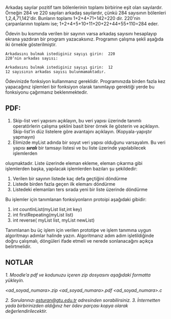 
Arkadaş sayılar pozitif tam bölenlerinin toplamı birbirine eşit olan sayılardır.
Örneğin 284 ve 220 sayıları arkadaş sayılardır, çünkü 284 sayısının bölenleri
1,2,4,71,142'dir. Bunların toplamı 1+2+4+71+142=220 dir. 220'nin çarpanlarının
toplamı ise; 1+2+4+5+10+11+20+22+44+55+110=284 eder.

Ödevin bu kısmında verilen bir sayının varsa arkadaş sayısını hesaplayıp ekrana
yazdıran bir program yazacaksınız. Programın çalışma şekli aşağıda iki örnekle
gösterilmiştir.

```
Arkadasını bulmak istediginiz sayıyı girin:  220
220’nin arkadas sayısı: 
```
```
Arkadasını bulmak istediginiz sayıyı girin:  12
12 sayısının arkadas sayısı bulunmamaktadır.
```
Ödevinizde fonksiyon kullanmanız gereklidir. Programınızda birden fazla kez
yapacağınız işlemleri bir fonksiyon olarak tanımlayıp gerektiği yerde bu
fonksiyonu çağırmanız beklenmektedir.

## PDF:

1. Skip-list veri yapısını açıklayın, bu veri yapısı üzerinde tanımlı operatörlerin
çalışma şeklini basit birer örnek ile gösterin ve açıklayın. Skip-list’in düz
listelere göre avantajını açıklayın. (Kopyala-yapıştır yapmayın)
2. Elimizde myList adında bir soyut veri yapısı olduğunu varsayalım. Bu veri
yapısı **_sıralı_** bir tamsayı listesi ve bu liste üzerinde yapılabilecek işlemlerden


oluşmaktadır. Liste üzerinde eleman ekleme, eleman çıkarma gibi işlemlerden
başka, yapılacak işlemlerden bazıları şu şekildedir:

1. Verilen bir sayının listede kaç defa geçtiğini döndürme
2. Listede birden fazla geçen ilk elemanı döndürme
3. Listedeki elemanları ters sırada yeni bir liste üzerinde döndürme

Bu işlemler için tanımlanan fonksiyonların protoipi aşağıdaki gibidir:

1. int countInList(myList list,int key)
2. int firstRepeating(myList list)
3. int reverse( myList list, myList newList)

Tanımlanan bu üç işlem için verilen prototipe ve işlem tanımına uygun
algoritmayı adımlar halinde yazın. Algoritmanız adım adım işletildiğinde doğru
çalışmalı, döngüleri ifade etmeli ve nerede sonlanacağını açıkça belirtmelidir.

## NOTLAR

_1. Moodle’a pdf ve kodunuzu içeren zip dosyasını aşağıdaki formatta yükleyin._

_<ad_soyad_numara>.zip
<ad_soyad_numara>.pdf
<ad_soyad_numara>.c_

_2. Sorularınızı asturan@gtu.edu.tr adresinden sorabilirsiniz.
3. İnternetten yada birbirinizden aldığınız her ödev parçası kopya olarak
değerlendirilecektir._


